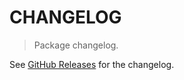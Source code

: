 # CHANGELOG

> Package changelog.

See [GitHub Releases](https://github.com/stdlib-js/blas-ext-base-dnanasumors/releases) for the changelog.